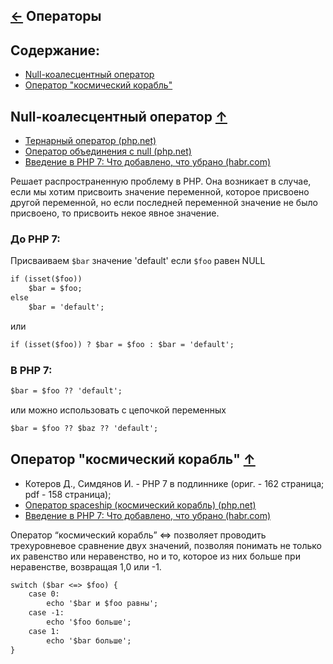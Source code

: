 [&larr;](readme.md "PHP") Операторы
-----------------------------------

## <a name="content"></a> Содержание:

- [Null-коалесцентный оператор](#operators_null_coalesce_op)
- [Оператор "космический корабль"](#operators_spaceship_op)

## <a name="operators_null_coalesce_op"></a> Null-коалесцентный оператор [&uarr;](#content "Содержание")

- [Тернарный оператор (php.net)](https://www.php.net/manual/ru/language.operators.comparison.php#language.operators.comparison.ternary)
- [Оператор объединения с null (php.net)](https://www.php.net/manual/ru/migration70.new-features.php#migration70.new-features.null-coalesce-op)
- [Введение в PHP 7: Что добавлено, что убрано (habr.com)](https://habr.com/ru/post/280071/)

Решает распространенную проблему в PHP. Она возникает в случае, если мы хотим присвоить значение переменной, которое присвоено другой переменной, но если последней переменной значение не было присвоено, то присвоить некое явное значение.

### До PHP 7:

Присваиваем `$bar` значение 'default' если `$foo` равен NULL

```markdown
if (isset($foo))
    $bar = $foo;
else
    $bar = 'default';
```

или

```markdown
if (isset($foo)) ? $bar = $foo : $bar = 'default';
```

### В PHP 7:

```markdown
$bar = $foo ?? 'default';
```

или можно использовать с цепочкой переменных

```markdown
$bar = $foo ?? $baz ?? 'default';
```

## <a name="operators_spaceship_op"></a> Оператор "космический корабль" [&uarr;](#content "Содержание")

- Котеров Д., Симдянов И. - PHP 7 в подлиннике (ориг. - 162 страница; pdf - 158 страница);
- [Оператор spaceship (космический корабль) (php.net)](https://www.php.net/manual/ru/migration70.new-features.php#migration70.new-features.spaceship-op)
- [Введение в PHP 7: Что добавлено, что убрано (habr.com)](https://habr.com/ru/post/280071/)

Оператор “космический корабль” <=> позволяет проводить трехуровневое сравнение двух значений, позволяя понимать не только их равенство или неравенство, но и то, которое из них больше при неравенстве, возвращая 1,0 или -1.

```markdown
switch ($bar <=> $foo) {
    case 0:
        echo '$bar и $foo равны';
    case -1:
        echo '$foo больше';
    case 1:
        echo '$bar больше';
}
```
